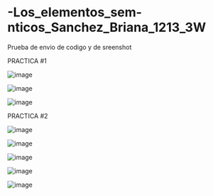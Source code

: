 # -Los_elementos_sem-nticos_Sanchez_Briana_1213_3W
Prueba de envio de codigo y de sreenshot

PRACTICA #1

![image](https://github.com/user-attachments/assets/18a20c06-d802-4770-b9d9-d0021da99245)

![image](https://github.com/user-attachments/assets/108f9d38-ec8f-4a6e-9cce-fbdf440203bf)

![image](https://github.com/user-attachments/assets/3ddcbb46-eeec-4dc5-8e4c-019710a34144)

PRACTICA #2

![image](https://github.com/user-attachments/assets/fe80bcd6-1f54-45c0-9c41-6e7d0694e7ef)

![image](https://github.com/user-attachments/assets/99990460-035e-4861-aa6d-68a96abf5dd9)

![image](https://github.com/user-attachments/assets/6b998170-582c-4c88-81eb-1f731fdd32b0)

![image](https://github.com/user-attachments/assets/b03452a9-3ded-4ae5-b891-d7354e6d96a4)

![image](https://github.com/user-attachments/assets/d59f677a-9481-4796-93cd-df4219266207)
